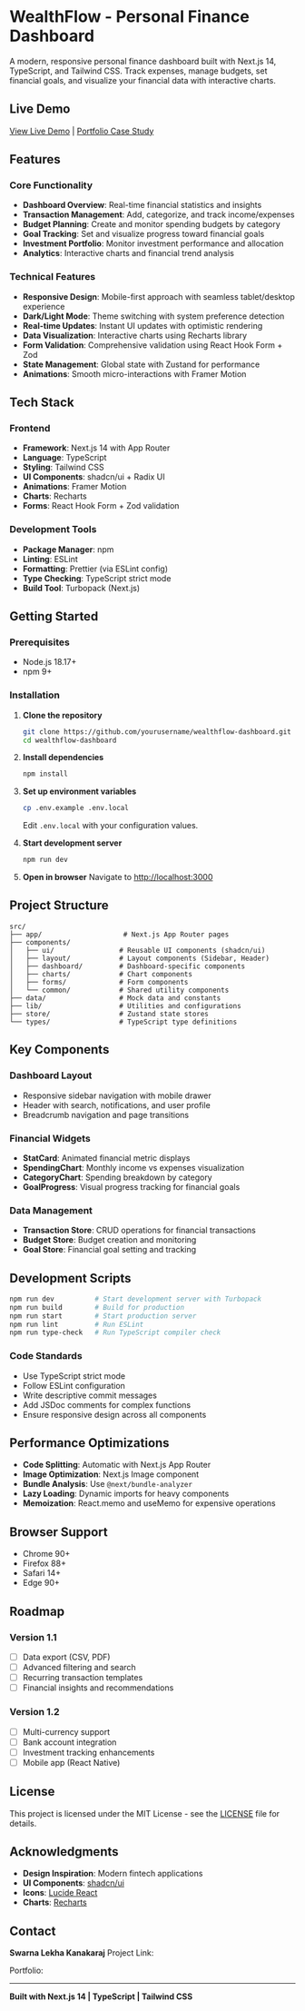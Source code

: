 # WealthFlow - Personal Finance Dashboard

A modern, responsive personal finance dashboard built with Next.js 14, TypeScript, and Tailwind CSS. Track expenses, manage budgets, set financial goals, and visualize your financial data with interactive charts.

## Live Demo

[View Live Demo](your-deployment-url-here) | [Portfolio Case Study](your-portfolio-url-here)

## Features

### Core Functionality

- **Dashboard Overview**: Real-time financial statistics and insights
- **Transaction Management**: Add, categorize, and track income/expenses
- **Budget Planning**: Create and monitor spending budgets by category
- **Goal Tracking**: Set and visualize progress toward financial goals
- **Investment Portfolio**: Monitor investment performance and allocation
- **Analytics**: Interactive charts and financial trend analysis

### Technical Features

- **Responsive Design**: Mobile-first approach with seamless tablet/desktop experience
- **Dark/Light Mode**: Theme switching with system preference detection
- **Real-time Updates**: Instant UI updates with optimistic rendering
- **Data Visualization**: Interactive charts using Recharts library
- **Form Validation**: Comprehensive validation using React Hook Form + Zod
- **State Management**: Global state with Zustand for performance
- **Animations**: Smooth micro-interactions with Framer Motion

## Tech Stack

### Frontend

- **Framework**: Next.js 14 with App Router
- **Language**: TypeScript
- **Styling**: Tailwind CSS
- **UI Components**: shadcn/ui + Radix UI
- **Animations**: Framer Motion
- **Charts**: Recharts
- **Forms**: React Hook Form + Zod validation

### Development Tools

- **Package Manager**: npm
- **Linting**: ESLint
- **Formatting**: Prettier (via ESLint config)
- **Type Checking**: TypeScript strict mode
- **Build Tool**: Turbopack (Next.js)

## Getting Started

### Prerequisites

- Node.js 18.17+
- npm 9+

### Installation

1. **Clone the repository**

   ```bash
   git clone https://github.com/yourusername/wealthflow-dashboard.git
   cd wealthflow-dashboard
   ```

2. **Install dependencies**

   ```bash
   npm install
   ```

3. **Set up environment variables**

   ```bash
   cp .env.example .env.local
   ```

   Edit `.env.local` with your configuration values.

4. **Start development server**

   ```bash
   npm run dev
   ```

5. **Open in browser**
   Navigate to [http://localhost:3000](http://localhost:3000)

## Project Structure

```
src/
├── app/                    # Next.js App Router pages
├── components/
│   ├── ui/                # Reusable UI components (shadcn/ui)
│   ├── layout/            # Layout components (Sidebar, Header)
│   ├── dashboard/         # Dashboard-specific components
│   ├── charts/            # Chart components
│   ├── forms/             # Form components
│   └── common/            # Shared utility components
├── data/                  # Mock data and constants
├── lib/                   # Utilities and configurations
├── store/                 # Zustand state stores
└── types/                 # TypeScript type definitions
```

## Key Components

### Dashboard Layout

- Responsive sidebar navigation with mobile drawer
- Header with search, notifications, and user profile
- Breadcrumb navigation and page transitions

### Financial Widgets

- **StatCard**: Animated financial metric displays
- **SpendingChart**: Monthly income vs expenses visualization
- **CategoryChart**: Spending breakdown by category
- **GoalProgress**: Visual progress tracking for financial goals

### Data Management

- **Transaction Store**: CRUD operations for financial transactions
- **Budget Store**: Budget creation and monitoring
- **Goal Store**: Financial goal setting and tracking

## Development Scripts

```bash
npm run dev          # Start development server with Turbopack
npm run build        # Build for production
npm run start        # Start production server
npm run lint         # Run ESLint
npm run type-check   # Run TypeScript compiler check
```

### Code Standards

- Use TypeScript strict mode
- Follow ESLint configuration
- Write descriptive commit messages
- Add JSDoc comments for complex functions
- Ensure responsive design across all components

## Performance Optimizations

- **Code Splitting**: Automatic with Next.js App Router
- **Image Optimization**: Next.js Image component
- **Bundle Analysis**: Use `@next/bundle-analyzer`
- **Lazy Loading**: Dynamic imports for heavy components
- **Memoization**: React.memo and useMemo for expensive operations

## Browser Support

- Chrome 90+
- Firefox 88+
- Safari 14+
- Edge 90+

## Roadmap

### Version 1.1

- [ ] Data export (CSV, PDF)
- [ ] Advanced filtering and search
- [ ] Recurring transaction templates
- [ ] Financial insights and recommendations

### Version 1.2

- [ ] Multi-currency support
- [ ] Bank account integration
- [ ] Investment tracking enhancements
- [ ] Mobile app (React Native)

## License

This project is licensed under the MIT License - see the [LICENSE](LICENSE) file for details.

## Acknowledgments

- **Design Inspiration**: Modern fintech applications
- **UI Components**: [shadcn/ui](https://ui.shadcn.com/)
- **Icons**: [Lucide React](https://lucide.dev/)
- **Charts**: [Recharts](https://recharts.org/)

## Contact

**Swarna Lekha Kanakaraj**
Project Link:

Portfolio:

---

**Built with Next.js 14 | TypeScript | Tailwind CSS**
